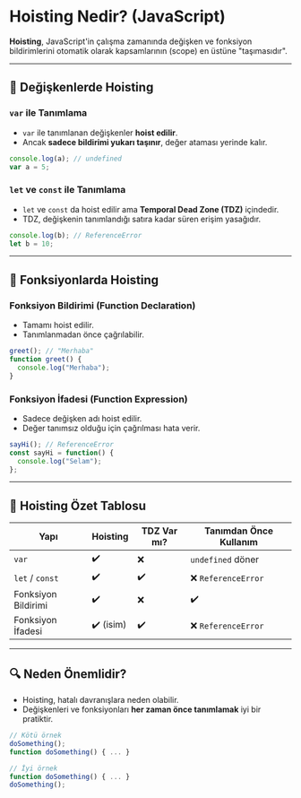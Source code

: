 
# Hoisting Nedir? (JavaScript)

**Hoisting**, JavaScript'in çalışma zamanında değişken ve fonksiyon bildirimlerini otomatik olarak kapsamlarının (scope) en üstüne "taşımasıdır".

---

## 🔹 Değişkenlerde Hoisting

### `var` ile Tanımlama

- `var` ile tanımlanan değişkenler **hoist edilir**.
- Ancak **sadece bildirimi yukarı taşınır**, değer ataması yerinde kalır.

```js
console.log(a); // undefined
var a = 5;
```

### `let` ve `const` ile Tanımlama

- `let` ve `const` da hoist edilir ama **Temporal Dead Zone (TDZ)** içindedir.
- TDZ, değişkenin tanımlandığı satıra kadar süren erişim yasağıdır.

```js
console.log(b); // ReferenceError
let b = 10;
```

---

## 🔹 Fonksiyonlarda Hoisting

### Fonksiyon Bildirimi (Function Declaration)

- Tamamı hoist edilir.
- Tanımlanmadan önce çağrılabilir.

```js
greet(); // "Merhaba"
function greet() {
  console.log("Merhaba");
}
```

### Fonksiyon İfadesi (Function Expression)

- Sadece değişken adı hoist edilir.
- Değer tanımsız olduğu için çağrılması hata verir.

```js
sayHi(); // ReferenceError
const sayHi = function() {
  console.log("Selam");
};
```

---

## 🧠 Hoisting Özet Tablosu

| Yapı                    | Hoisting | TDZ Var mı? | Tanımdan Önce Kullanım |
|------------------------|----------|-------------|-------------------------|
| `var`                  | ✔️       | ❌          | `undefined` döner       |
| `let` / `const`        | ✔️       | ✔️          | ❌ `ReferenceError`     |
| Fonksiyon Bildirimi    | ✔️       | ❌          | ✔️                      |
| Fonksiyon İfadesi      | ✔️ (isim) | ✔️          | ❌ `ReferenceError`     |

---

## 🔍 Neden Önemlidir?

- Hoisting, hatalı davranışlara neden olabilir.
- Değişkenleri ve fonksiyonları **her zaman önce tanımlamak** iyi bir pratiktir.

```js
// Kötü örnek
doSomething();
function doSomething() { ... }

// İyi örnek
function doSomething() { ... }
doSomething();
```
